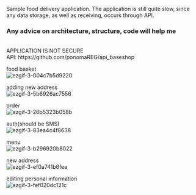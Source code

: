Sample food delivery application. The application is still quite slow, since any data storage, as well as receiving, occurs through API.<br/>
<h3>Any advice on architecture, structure, code will help me</h3>
<br/>
APPLICATION IS NOT SECURE<br/>
API: https://github.com/ponomaREG/api_baseshop<br/>


food basket<br/>
![ezgif-3-004c7b5d9220](https://user-images.githubusercontent.com/42519654/80832836-37653880-8c0f-11ea-8eb7-b572ca51fc55.gif)
<br/>

adding new address<br/>
![ezgif-3-5b6926ac7556](https://user-images.githubusercontent.com/42519654/80832842-38966580-8c0f-11ea-906a-8c65ed39a42a.gif)
<br/>

order<br/>
![ezgif-3-26b5323b058b](https://user-images.githubusercontent.com/42519654/80832845-3a602900-8c0f-11ea-8d69-2d47fa8a47e6.gif)
<br/>

auth(should be SMS)<br/>
![ezgif-3-83ea4c4f8638](https://user-images.githubusercontent.com/42519654/80832847-3af8bf80-8c0f-11ea-8c30-8ffcf4e139df.gif)
<br/>

menu<br/>
![ezgif-3-b296920b8022](https://user-images.githubusercontent.com/42519654/80832851-3b915600-8c0f-11ea-8bac-a0e2597a4c1c.gif)
<br/>

new address<br/>
![ezgif-3-ef0a741b6fea](https://user-images.githubusercontent.com/42519654/80832852-3c29ec80-8c0f-11ea-8f4e-702cb653d9a3.gif)
<br/>

editing personal information<br/>
![ezgif-3-fef020dc121c](https://user-images.githubusercontent.com/42519654/80832854-3cc28300-8c0f-11ea-9524-864eca6f796d.gif)
<br/>
